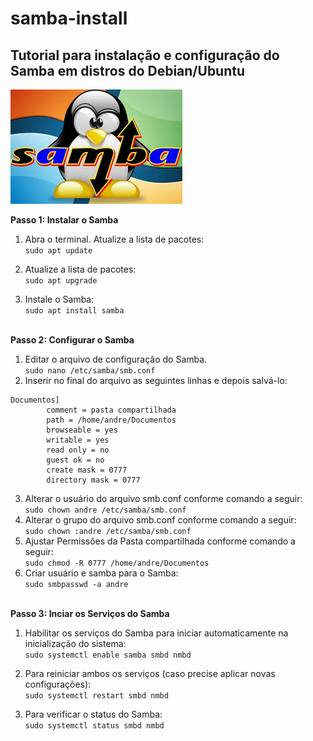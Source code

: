 # samba-install
Tutorial para instalação e configuração do Samba em distros do Debian/Ubuntu</br>
---

<img src="/imagens/samba.png">


**Passo 1: Instalar o Samba**
1) Abra o terminal.
Atualize a lista de pacotes:</br>
`sudo apt update`

2) Atualize a lista de pacotes:</br>
`sudo apt upgrade`

3) Instale o Samba:</br>
`sudo apt install samba` </br> </br>

**Passo 2: Configurar o Samba**
1) Editar o arquivo de configuração do Samba.</br>
`sudo nano /etc/samba/smb.conf`
2) Inserir no final do arquivo as seguintes linhas e depois salvá-lo:</br>

```
Documentos]
        comment = pasta compartilhada
        path = /home/andre/Documentos
        browseable = yes
        writable = yes
        read only = no
        guest ok = no
        create mask = 0777
        directory mask = 0777
```
3) Alterar o usuário do arquivo smb.conf conforme comando a seguir:</br>
`sudo chown andre /etc/samba/smb.conf`
4) Alterar o grupo do arquivo smb.conf conforme comando a seguir:</br>
`sudo chown :andre /etc/samba/smb.conf`
5) Ajustar Permissões da Pasta compartilhada conforme comando a seguir:</br>
`sudo chmod -R 0777 /home/andre/Documentos`
6) Criar usuário e samba para o Samba:</br>
`sudo smbpasswd -a andre` </br> </br> 

**Passo 3: Inciar os Serviços do Samba**
1) Habilitar os serviços do Samba para iniciar automaticamente na inicialização do sistema:</br>
`sudo systemctl enable samba smbd nmbd` </br>

2) Para reiniciar ambos os serviços (caso precise aplicar novas configurações):</br>
`sudo systemctl restart smbd nmbd` </br>

3) Para verificar o status do Samba:</br>
`sudo systemctl status smbd nmbd`




 




